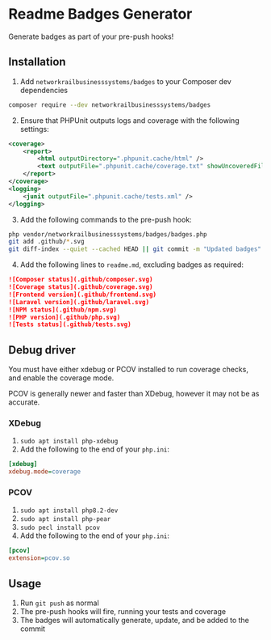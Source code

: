 # Readme Badges Generator

Generate badges as part of your pre-push hooks!

## Installation

1. Add `networkrailbusinesssystems/badges` to your Composer dev dependencies
```bash
composer require --dev networkrailbusinesssystems/badges
```

2. Ensure that PHPUnit outputs logs and coverage with the following settings:
```xml
<coverage>
    <report>
        <html outputDirectory=".phpunit.cache/html" />
        <text outputFile=".phpunit.cache/coverage.txt" showUncoveredFiles="false" showOnlySummary="true" />
    </report>
</coverage>
<logging>
    <junit outputFile=".phpunit.cache/tests.xml" />
</logging>
```

3. Add the following commands to the pre-push hook:
```bash
php vendor/networkrailbusinesssystems/badges/badges.php
git add .github/*.svg
git diff-index --quiet --cached HEAD || git commit -m "Updated badges" --no-verify
```

4. Add the following lines to `readme.md`, excluding badges as required:
```markdown
![Composer status](.github/composer.svg)
![Coverage status](.github/coverage.svg)
![Frontend version](.github/frontend.svg)
![Laravel version](.github/laravel.svg)
![NPM status](.github/npm.svg)
![PHP version](.github/php.svg)
![Tests status](.github/tests.svg)
```

## Debug driver

You must have either xdebug or PCOV installed to run coverage checks, and enable the coverage mode.

PCOV is generally newer and faster than XDebug, however it may not be as accurate.

### XDebug

1. `sudo apt install php-xdebug`
2. Add the following to the end of your `php.ini`:

```ini
[xdebug]
xdebug.mode=coverage
```

### PCOV

1. `sudo apt install php8.2-dev`
2. `sudo apt install php-pear`
3. `sudo pecl install pcov`
4. Add the following to the end of your `php.ini`:

```ini
[pcov]
extension=pcov.so
```

## Usage

1. Run `git push` as normal
2. The pre-push hooks will fire, running your tests and coverage
3. The badges will automatically generate, update, and be added to the commit
